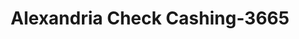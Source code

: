 ---
f_zip-code: 22302
f_state-code: VA
title: Alexandria Check Cashing-3665
f_phone: 703-931-2346
f_city-only: Alexandria
f_address: 4624 King Street Alexandria
f_location-unique-id: '3665'
slug: alexandria-check-cashing-3665
updated-on: '2024-05-30T13:46:58.046Z'
created-on: '2024-05-30T13:36:59.803Z'
published-on: '2024-05-30T13:54:32.469Z'
f_city-state: cms/city/alexandria-va.md
f_company: cms/company/alexandria-check-cashing.md
f_state: cms/state/virginia.md
layout: '[payday-loan].html'
tags: payday-loan
---